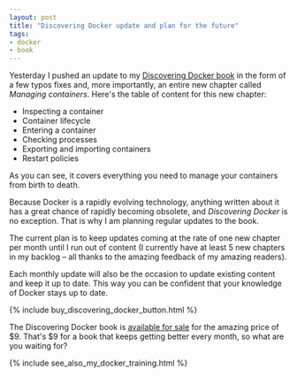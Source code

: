 ```yaml
---
layout: post
title: "Discovering Docker update and plan for the future"
tags:
- docker
- book
---
```


Yesterday I pushed an update to my [Discovering Docker book](/books/discovering-docker.html) in the form of a few typos fixes and, more importantly, an entire new chapter called *Managing containers*. Here's the table of content for this new chapter:

* Inspecting a container
* Container lifecycle
* Entering a container
* Checking processes
* Exporting and importing containers
* Restart policies

As you can see, it covers everything you need to manage your containers from birth to death.

Because Docker is a rapidly evolving technology, anything written about it has a great chance of rapidly becoming obsolete, and *Discovering Docker* is no exception. That is why I am planning regular updates to the book.

The current plan is to keep updates coming at the rate of one new chapter per month until I run out of content (I currently have at least 5 new chapters in my backlog – all thanks to the amazing feedback of my amazing readers).

Each monthly update will also be the occasion to update existing content and keep it up to date. This way you can be confident that your knowledge of Docker stays up to date.

{% include buy_discovering_docker_button.html %}

The Discovering Docker book is [available for sale](/books/discovering-docker.html) for the amazing price of $9. That's $9 for a book that keeps getting better every month, so what are you waiting for?

{% include see_also_my_docker_training.html %}
